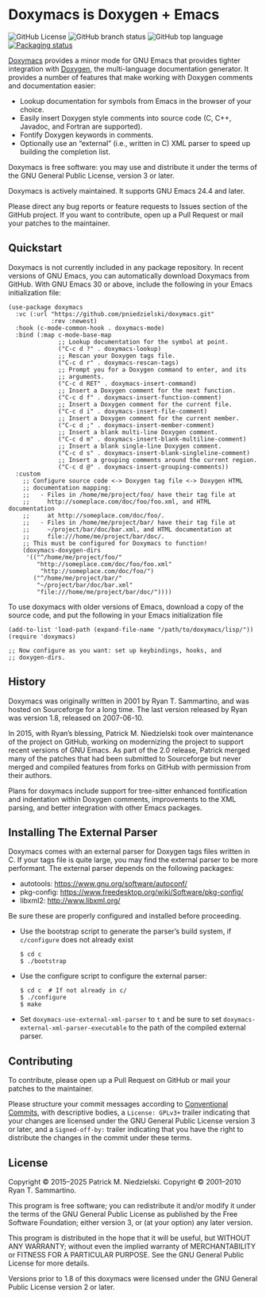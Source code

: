 Doxymacs is Doxygen + Emacs
===========================

![GitHub License](https://img.shields.io/github/license/pniedzielski/doxymacs)
![GitHub branch status](https://img.shields.io/github/checks-status/pniedzielski/doxymacs/master)
![GitHub top language](https://img.shields.io/github/languages/top/pniedzielski/doxymacs)
[![Packaging status](https://repology.org/badge/tiny-repos/emacs:doxymacs.svg)](https://repology.org/project/emacs:doxymacs/versions)

[Doxymacs][doxymacs] provides a minor mode for GNU Emacs that provides
tighter integration with [Doxygen][doxygen], the multi-language
documentation generator.  It provides a number of features that make
working with Doxygen comments and documentation easier:

  - Lookup documentation for symbols from Emacs in the browser of your
    choice.
  - Easily insert Doxygen style comments into source code (C, C++,
    Javadoc, and Fortran are supported).
  - Fontify Doxygen keywords in comments.
  - Optionally use an “external” (i.e., written in C) XML parser to
    speed up building the completion list.

Doxymacs is free software: you may use and distribute it under the terms
of the GNU General Public License, version 3 or later.

Doxymacs is actively maintained.  It supports GNU Emacs 24.4 and later.

Please direct any bug reports or feature requests to Issues section of
the GitHub project.  If you want to contribute, open up a Pull Request
or mail your patches to the maintainer.

[doxymacs]: https://pniedzielski.github.io/doxymacs/ "Doxymacs Website"
[doxygen]: https://www.doxygen.nl/index.html "Doxygen Website"

Quickstart
----------

Doxymacs is not currently included in any package repository.  In recent
versions of GNU Emacs, you can automatically download Doxymacs from
GitHub.  With GNU Emacs 30 or above, include the following in your Emacs
initialization file:

```elisp
(use-package doxymacs
  :vc (:url "https://github.com/pniedzielski/doxymacs.git"
            :rev :newest)
  :hook (c-mode-common-hook . doxymacs-mode)
  :bind (:map c-mode-base-map
              ;; Lookup documentation for the symbol at point.
              ("C-c d ?" . doxymacs-lookup)
              ;; Rescan your Doxygen tags file.
              ("C-c d r" . doxymacs-rescan-tags)
              ;; Prompt you for a Doxygen command to enter, and its
              ;; arguments.
              ("C-c d RET" . doxymacs-insert-command)
              ;; Insert a Doxygen comment for the next function.
              ("C-c d f" . doxymacs-insert-function-comment)
              ;; Insert a Doxygen comment for the current file.
              ("C-c d i" . doxymacs-insert-file-comment)
              ;; Insert a Doxygen comment for the current member.
              ("C-c d ;" . doxymacs-insert-member-comment)
              ;; Insert a blank multi-line Doxygen comment.
              ("C-c d m" . doxymacs-insert-blank-multiline-comment)
              ;; Insert a blank single-line Doxygen comment.
              ("C-c d s" . doxymacs-insert-blank-singleline-comment)
              ;; Insert a grouping comments around the current region.
              ("C-c d @" . doxymacs-insert-grouping-comments))
  :custom
    ;; Configure source code <-> Doxygen tag file <-> Doxygen HTML
    ;; documentation mapping:
    ;;   - Files in /home/me/project/foo/ have their tag file at
    ;;     http://someplace.com/doc/foo/foo.xml, and HTML documentation
    ;;     at http://someplace.com/doc/foo/.
    ;;   - Files in /home/me/project/bar/ have their tag file at
    ;;     ~/project/bar/doc/bar.xml, and HTML documentation at
    ;;     file:///home/me/project/bar/doc/.
    ;; This must be configured for Doxymacs to function!
    (doxymacs-doxygen-dirs
     '(("^/home/me/project/foo/"
        "http://someplace.com/doc/foo/foo.xml"
         "http://someplace.com/doc/foo/")
       ("^/home/me/project/bar/"
        "~/project/bar/doc/bar.xml"
        "file:///home/me/project/bar/doc/"))))
```

To use doxymacs with older versions of Emacs, download a copy of the
source code, and put the following in your Emacs initialization file

```elisp
(add-to-list 'load-path (expand-file-name "/path/to/doxymacs/lisp/"))
(require 'doxymacs)

;; Now configure as you want: set up keybindings, hooks, and
;; doxygen-dirs.
```

History
-------

Doxymacs was originally written in 2001 by Ryan T. Sammartino, and was
hosted on Sourceforge for a long time.  The last version released by
Ryan was version 1.8, released on 2007-06-10.

In 2015, with Ryan’s blessing, Patrick M. Niedzielski took over
maintenance of the project on GitHub, working on modernizing the project
to support recent versions of GNU Emacs.  As part of the 2.0 release,
Patrick merged many of the patches that had been submitted to
Sourceforge but never merged and compiled features from forks on GitHub
with permission from their authors.

Plans for doxymacs include support for tree-sitter enhanced
fontification and indentation within Doxygen comments, improvements to
the XML parsing, and better integration with other Emacs packages.

Installing The External Parser
------------------------------

Doxymacs comes with an external parser for Doxygen tags files written in
C.  If your tags file is quite large, you may find the external parser
to be more performant.  The external parser depends on the following
packages:

  - autotools: https://www.gnu.org/software/autoconf/
  - pkg-config: https://www.freedesktop.org/wiki/Software/pkg-config/
  - libxml2: http://www.libxml.org/

Be sure these are properly configured and installed before proceeding.

  - Use the bootstrap script to generate the parser’s build system, if
    `c/configure` does not already exist

        $ cd c
        $ ./bootstrap

  - Use the configure script to configure the external parser:

        $ cd c  # If not already in c/
        $ ./configure
        $ make

  - Set `doxymacs-use-external-xml-parser` to `t` and be sure to set
    `doxymacs-external-xml-parser-executable` to the path of the
    compiled external parser.

Contributing
------------

To contribute, please open up a Pull Request on GitHub or mail your
patches to the maintainer.

Please structure your commit messages according to [Conventional
Commits][conventional], with descriptive bodies, a `License: GPLv3+`
trailer indicating that your changes are licensed under the GNU General
Public License version 3 or later, and a `Signed-off-by:` trailer
indicating that you have the right to distribute the changes in the
commit under these terms.

[conventional]: https://www.conventionalcommits.org/en/v1.0.0/ "Conventional Commits specification"

License
-------

Copyright © 2015–2025 Patrick M. Niedzielski.
Copyright © 2001–2010 Ryan T. Sammartino.

This program is free software; you can redistribute it and/or modify
it under the terms of the GNU General Public License as published by
the Free Software Foundation; either version 3, or (at your option)
any later version.

This program is distributed in the hope that it will be useful,
but WITHOUT ANY WARRANTY; without even the implied warranty of
MERCHANTABILITY or FITNESS FOR A PARTICULAR PURPOSE.  See the
GNU General Public License for more details.

Versions prior to 1.8 of this doxymacs were licensed under the GNU
General Public License version 2 or later.
